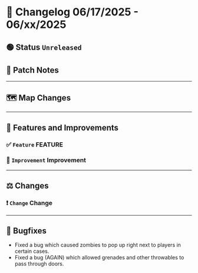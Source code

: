 # 📑 Changelog 06/17/2025 - 06/xx/2025

## 🟢 Status `Unreleased`

## 💬 Patch Notes

________

## 🗺️ Map Changes

________

## 📢 Features and Improvements

### ✅ `Feature` FEATURE

### 🔼 `Improvement` Improvement

________

## ⚖️ Changes

### ❗ `Change` Change

________

## 🐛 Bugfixes
- Fixed a bug which caused zombies to pop up right next to players in certain cases.
- Fixed a bug (AGAIN) which allowed grenades and other throwables to pass through doors.
